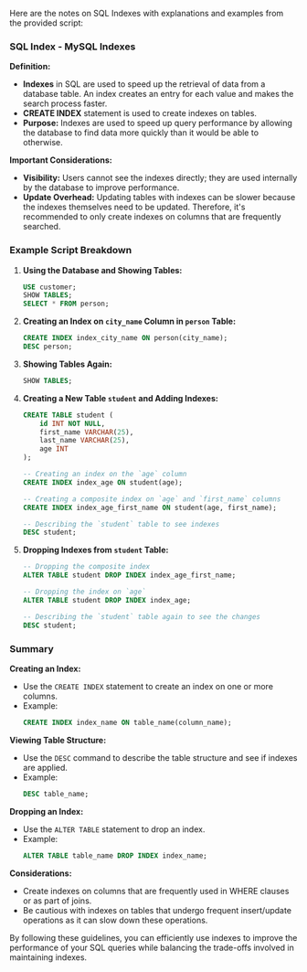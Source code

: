 Here are the notes on SQL Indexes with explanations and examples from the provided script:

### SQL Index - MySQL Indexes

**Definition:**
- **Indexes** in SQL are used to speed up the retrieval of data from a database table. An index creates an entry for each value and makes the search process faster.
- **CREATE INDEX** statement is used to create indexes on tables.
- **Purpose:** Indexes are used to speed up query performance by allowing the database to find data more quickly than it would be able to otherwise.

**Important Considerations:**
- **Visibility:** Users cannot see the indexes directly; they are used internally by the database to improve performance.
- **Update Overhead:** Updating tables with indexes can be slower because the indexes themselves need to be updated. Therefore, it's recommended to only create indexes on columns that are frequently searched.

### Example Script Breakdown

1. **Using the Database and Showing Tables:**
   ```sql
   USE customer;
   SHOW TABLES;
   SELECT * FROM person;
   ```

2. **Creating an Index on `city_name` Column in `person` Table:**
   ```sql
   CREATE INDEX index_city_name ON person(city_name);
   DESC person;
   ```

3. **Showing Tables Again:**
   ```sql
   SHOW TABLES;
   ```

4. **Creating a New Table `student` and Adding Indexes:**
   ```sql
   CREATE TABLE student (
       id INT NOT NULL,
       first_name VARCHAR(25),
       last_name VARCHAR(25),
       age INT
   );

   -- Creating an index on the `age` column
   CREATE INDEX index_age ON student(age);

   -- Creating a composite index on `age` and `first_name` columns
   CREATE INDEX index_age_first_name ON student(age, first_name);

   -- Describing the `student` table to see indexes
   DESC student;
   ```

5. **Dropping Indexes from `student` Table:**
   ```sql
   -- Dropping the composite index
   ALTER TABLE student DROP INDEX index_age_first_name;

   -- Dropping the index on `age`
   ALTER TABLE student DROP INDEX index_age;

   -- Describing the `student` table again to see the changes
   DESC student;
   ```

### Summary

**Creating an Index:**
- Use the `CREATE INDEX` statement to create an index on one or more columns.
- Example: 
  ```sql
  CREATE INDEX index_name ON table_name(column_name);
  ```

**Viewing Table Structure:**
- Use the `DESC` command to describe the table structure and see if indexes are applied.
- Example:
  ```sql
  DESC table_name;
  ```

**Dropping an Index:**
- Use the `ALTER TABLE` statement to drop an index.
- Example:
  ```sql
  ALTER TABLE table_name DROP INDEX index_name;
  ```

**Considerations:**
- Create indexes on columns that are frequently used in WHERE clauses or as part of joins.
- Be cautious with indexes on tables that undergo frequent insert/update operations as it can slow down these operations.

By following these guidelines, you can efficiently use indexes to improve the performance of your SQL queries while balancing the trade-offs involved in maintaining indexes.